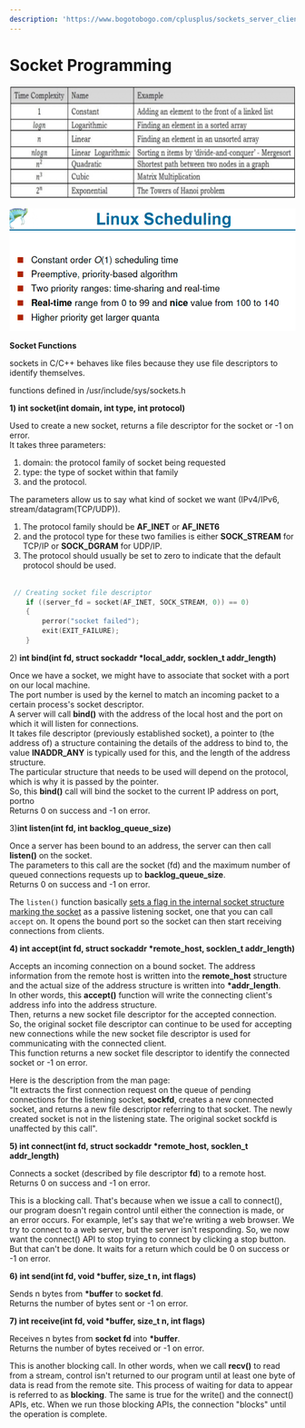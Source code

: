 ```yaml
---
description: 'https://www.bogotobogo.com/cplusplus/sockets_server_client.php'
---
```


# Socket Programming

![](../.gitbook/assets/image%20%2892%29.png)



![](../.gitbook/assets/image%20%283%29.png)

**Socket Functions**

sockets in C/C++ behaves like files because they use file descriptors to identify themselves.

functions defined in /usr/include/sys/sockets.h



**1\) int socket\(int domain, int type, int protocol\)**

Used to create a new socket, returns a file descriptor for the socket or -1 on error.  
It takes three parameters:  


1. domain: the protocol family of socket being requested
2. type: the type of socket within that family
3. and the protocol.

  
The parameters allow us to say what kind of socket we want \(IPv4/IPv6, stream/datagram\(TCP/UDP\)\).  


1. The protocol family should be **AF\_INET** or **AF\_INET6**
2. and the protocol type for these two families is either **SOCK\_STREAM** for TCP/IP or **SOCK\_DGRAM** for UDP/IP.
3. The protocol should usually be set to zero to indicate that the default protocol should be used.

```cpp

 // Creating socket file descriptor 
    if ((server_fd = socket(AF_INET, SOCK_STREAM, 0)) == 0) 
    { 
        perror("socket failed"); 
        exit(EXIT_FAILURE); 
    } 
```

2\) **int bind\(int fd, struct sockaddr \*local\_addr, socklen\_t addr\_length\)**

Once we have a socket, we might have to associate that socket with a port on our local machine.  
The port number is used by the kernel to match an incoming packet to a certain process's socket descriptor.  
A server will call **bind\(\)** with the address of the local host and the port on which it will listen for connections.  
It takes file descriptor \(previously established socket\), a pointer to \(the address of\) a structure containing the details of the address to bind to, the value **INADDR\_ANY** is typically used for this, and the length of the address structure.  
The particular structure that needs to be used will depend on the protocol, which is why it is passed by the pointer.  
So, this **bind\(\)** call will bind the socket to the current IP address on port, portno  
Returns 0 on success and -1 on error.

3\)**int listen\(int fd, int backlog\_queue\_size\)**

Once a server has been bound to an address, the server can then call **listen\(\)** on the socket.  
The parameters to this call are the socket \(fd\) and the maximum number of queued connections requests up to **backlog\_queue\_size**.  
Returns 0 on success and -1 on error.

The `listen()` function basically [sets a flag in the internal socket structure marking the socket](https://stackoverflow.com/questions/34073871/socket-programming-whats-the-difference-between-listen-and-accept) as a passive listening socket, one that you can call `accept` on. It opens the bound port so the socket can then start receiving connections from clients.

**4\) int accept\(int fd, struct sockaddr \*remote\_host, socklen\_t addr\_length\)**

Accepts an incoming connection on a bound socket. The address information from the remote host is written into the **remote\_host** structure and the actual size of the address structure is written into **\*addr\_length**.  
In other words, this **accept\(\)** function will write the connecting client's address info into the address structure.  
Then, returns a new socket file descriptor for the accepted connection.  
So, the original socket file descriptor can continue to be used for accepting new connections while the new socket file descriptor is used for communicating with the connected client.  
This function returns a new socket file descriptor to identify the connected socket or -1 on error.

Here is the description from the man page:  
"It extracts the first connection request on the queue of pending connections for the listening socket, **sockfd**, creates a new connected socket, and returns a new file descriptor referring to that socket. The newly created socket is not in the listening state. The original socket sockfd is unaffected by this call".

**5\) int connect\(int fd, struct sockaddr \*remote\_host, socklen\_t addr\_length\)**

Connects a socket \(described by file descriptor **fd**\) to a remote host.  
Returns 0 on success and -1 on error.

This is a blocking call. That's because when we issue a call to connect\(\), our program doesn't regain control until either the connection is made, or an error occurs. For example, let's say that we're writing a web browser. We try to connect to a web server, but the server isn't responding. So, we now want the connect\(\) API to stop trying to connect by clicking a stop button. But that can't be done. It waits for a return which could be 0 on success or -1 on error.

**6\) int send\(int fd, void \*buffer, size\_t n, int flags\)**

Sends n bytes from **\*buffer** to **socket fd**.  
Returns the number of bytes sent or -1 on error.

**7\) int receive\(int fd, void \*buffer, size\_t n, int flags\)**

Receives n bytes from **socket fd** into **\*buffer**.  
Returns the number of bytes received or -1 on error.

This is another blocking call. In other words, when we call **recv\(\)** to read from a stream, control isn't returned to our program until at least one byte of data is read from the remote site. This process of waiting for data to appear is referred to as **blocking**. The same is true for the write\(\) and the connect\(\) APIs, etc. When we run those blocking APIs, the connection "blocks" until the operation is complete.

